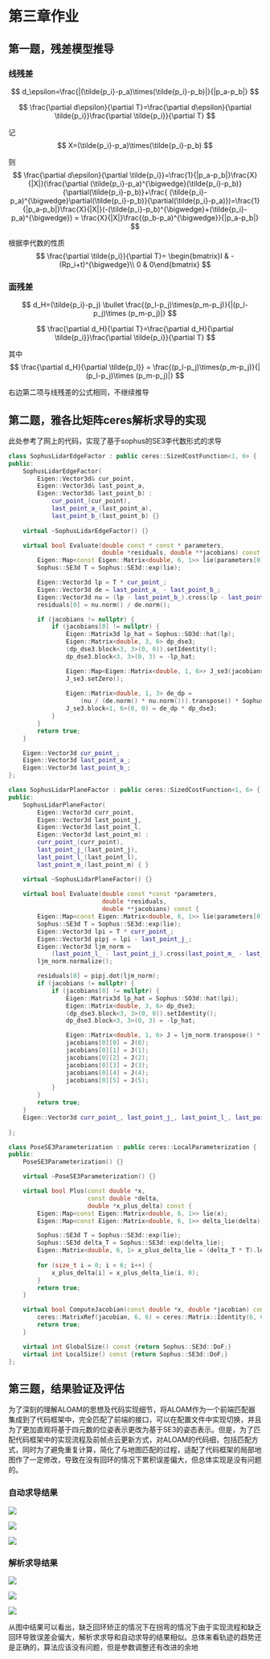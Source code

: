 # 第三章作业

## 第一题，残差模型推导

### 线残差

$$
d_\epsilon=\frac{|(\tilde{p_i}-p_a)\times(\tilde{p_i}-p_b)|}{|p_a-p_b|}
$$

$$
\frac{\partial d\epsilon}{\partial T}=\frac{\partial d\epsilon}{\partial \tilde{p_i}}\frac{\partial \tilde{p_i}}{\partial T}
$$

记
$$
X=(\tilde{p_i}-p_a)\times(\tilde{p_i}-p_b)
$$


则
$$
\frac{\partial d\epsilon}{\partial \tilde{p_i}}=\frac{1}{|p_a-p_b|}\frac{X}{|X|}(\frac{\partial (\tilde{p_i}-p_a)^{\bigwedge}(\tilde{p_i}-p_b)}{\partial(\tilde{p_i}-p_b)}+\frac{ (\tilde{p_i}-p_a)^{\bigwedge}\partial(\tilde{p_i}-p_b)}{\partial(\tilde{p_i}-p_a)})=\frac{1}{|p_a-p_b|}\frac{X}{|X|}(-(\tilde{p_i}-p_b)^{\bigwedge}+(\tilde{p_i}-p_a)^{\bigwedge}) = \frac{X}{|X|}\frac{(p_b-p_a)^{\bigwedge}}{|p_a-p_b|}
$$


根据李代数的性质
$$
\frac{\partial \tilde{p_i}}{\partial T}= \begin{bmatrix}I & -(Rp_i+t)^{\bigwedge}\\ 0 & 0\end{bmatrix}
$$

### 面残差

$$
d_H=(\tilde{p_i}-p_j) \bullet \frac{(p_l-p_j)\times(p_m-p_j)}{|(p_l-p_j)\times (p_m-p_j)|}
$$

$$
\frac{\partial d_H}{\partial T}=\frac{\partial d_H}{\partial \tilde{p_i}}\frac{\partial \tilde{p_i}}{\partial T}
$$

其中
$$
\frac{\partial d_H}{\partial \tilde{p_I}} = \frac{(p_l-p_j)\times(p_m-p_j)}{|(p_l-p_j)\times (p_m-p_j)|}
$$


右边第二项与线残差的公式相同，不继续推导

## 第二题，雅各比矩阵ceres解析求导的实现

此处参考了网上的代码，实现了基于sophus的SE3李代数形式的求导



```cpp
class SophusLidarEdgeFactor : public ceres::SizedCostFunction<1, 6> {
public:
    SophusLidarEdgeFactor(
        Eigen::Vector3d& cur_point, 
        Eigen::Vector3d& last_point_a, 
        Eigen::Vector3d& last_point_b) : 
            cur_point_(cur_point), 
    		last_point_a_(last_point_a), 
    		last_point_b_(last_point_b) {}
    
    virtual ~SophusLidarEdgeFactor() {}

    virtual bool Evaluate(double const * const * parameters, 
                          double *residuals, double **jacobians) const {
        Eigen::Map<const Eigen::Matrix<double, 6, 1>> lie(parameters[0]);
        Sophus::SE3d T = Sophus::SE3d::exp(lie);

        Eigen::Vector3d lp = T * cur_point_;
        Eigen::Vector3d de = last_point_a_ - last_point_b_;
        Eigen::Vector3d nu = (lp - last_point_b_).cross(lp - last_point_a_);
        residuals[0] = nu.norm() / de.norm();

        if (jacobians != nullptr) {
            if (jacobians[0] != nullptr) {
                Eigen::Matrix3d lp_hat = Sophus::SO3d::hat(lp);
                Eigen::Matrix<double, 3, 6> dp_dse3;
                (dp_dse3.block<3, 3>(0, 0)).setIdentity();
                dp_dse3.block<3, 3>(0, 3) = -lp_hat;

                Eigen::Map<Eigen::Matrix<double, 1, 6>> J_se3(jacobians[0]);
                J_se3.setZero();
                
                Eigen::Matrix<double, 1, 3> de_dp = 
                    (nu / (de.norm() * nu.norm())).transpose() * Sophus::SO3d::hat(de);
                J_se3.block<1, 6>(0, 0) = de_dp * dp_dse3;
            }
        }
        return true;
    }

    Eigen::Vector3d cur_point_;
    Eigen::Vector3d last_point_a_;
    Eigen::Vector3d last_point_b_;
};

class SophusLidarPlaneFactor : public ceres::SizedCostFunction<1, 6> {
public:
    SophusLidarPlaneFactor(
        Eigen::Vector3d curr_point, 
        Eigen::Vector3d last_point_j,
        Eigen::Vector3d last_point_l, 
        Eigen::Vector3d last_point_m) : 
        curr_point_(curr_point), 
        last_point_j_(last_point_j), 
        last_point_l_(last_point_l), 
        last_point_m_(last_point_m) { }

    virtual ~SophusLidarPlaneFactor() {}
    
    virtual bool Evaluate(double const *const *parameters, 
                          double *residuals, 
                          double **jacobians) const {
        Eigen::Map<const Eigen::Matrix<double, 6, 1>> lie(parameters[0]);
        Sophus::SE3d T = Sophus::SE3d::exp(lie);
        Eigen::Vector3d lpi = T * curr_point_;
        Eigen::Vector3d pipj = lpi - last_point_j_;
        Eigen::Vector3d ljm_norm = 
            (last_point_l_ - last_point_j_).cross(last_point_m_ - last_point_j_);
        ljm_norm.normalize();

        residuals[0] = pipj.dot(ljm_norm);
        if (jacobians != nullptr) {
            if (jacobians[0] != nullptr) {
                Eigen::Matrix3d lp_hat = Sophus::SO3d::hat(lpi);
                Eigen::Matrix<double, 3, 6> dp_dse3;
                (dp_dse3.block<3, 3>(0, 0)).setIdentity();
                dp_dse3.block<3, 3>(0, 3) = -lp_hat;

                Eigen::Matrix<double, 1, 6> J = ljm_norm.transpose() * dp_dse3;
                jacobians[0][0] = J(0);
                jacobians[0][1] = J(1);
                jacobians[0][2] = J(2);
                jacobians[0][3] = J(3);
                jacobians[0][4] = J(4);
                jacobians[0][5] = J(5);
            }
        }
        return true;
    }
    Eigen::Vector3d curr_point_, last_point_j_, last_point_l_, last_point_m_;
    
};

class PoseSE3Parameterization : public ceres::LocalParameterization {
public:
    PoseSE3Parameterization() {}

    virtual ~PoseSE3Parameterization() {}

    virtual bool Plus(const double *x, 
                      const double *delta, 
                      double *x_plus_delta) const {
        Eigen::Map<const Eigen::Matrix<double, 6, 1>> lie(x);
        Eigen::Map<const Eigen::Matrix<double, 6, 1>> delta_lie(delta);

        Sophus::SE3d T = Sophus::SE3d::exp(lie);
        Sophus::SE3d delta_T = Sophus::SE3d::exp(delta_lie);
        Eigen::Matrix<double, 6, 1> x_plus_delta_lie = (delta_T * T).log();
        
        for (size_t i = 0; i < 6; i++) {
            x_plus_delta[i] = x_plus_delta_lie(i, 0);
        }
        return true;
    }

    virtual bool ComputeJacobian(const double *x, double *jacobian) const {
        ceres::MatrixRef(jacobian, 6, 6) = ceres::Matrix::Identity(6, 6);
        return true;
    }

    virtual int GlobalSize() const {return Sophus::SE3d::DoF;}
    virtual int LocalSize() const {return Sophus::SE3d::DoF;}
};
```

## 第三题，结果验证及评估

为了深刻的理解ALOAM的思想及代码实现细节，将ALOAM作为一个前端匹配器集成到了代码框架中，完全匹配了前端的接口，可以在配置文件中实现切换，并且为了更加直观将基于四元数的位姿表示更改为基于SE3的姿态表示。但是，为了匹配代码框架中的实现流程及前帧点云更新方式，对ALOAM的代码细，包括匹配方式，同时为了避免重复计算，简化了与地图匹配的过程，适配了代码框架的局部地图作了一定修改，导致在没有回环的情况下累积误差偏大，但总体实现是没有问题的。

### 自动求导结果

![](pictures/1-1620418101193.png)

![](pictures/2-1620468565642.png)

![](pictures/3-1620468584354.png)

### 解析求导结果

![](pictures/4-1620418162258.png)

![](pictures/4-1620468697636.png)

![](pictures/6-1620468638309.png)

从图中结果可以看出，缺乏回环矫正的情况下在拐弯的情况下由于实现流程和缺乏回环导致误差会偏大，解析求求导和自动求导的结果相似。总体来看轨迹的趋势还是正确的，算法应该没有问题，但是参数调整还有改进的余地

